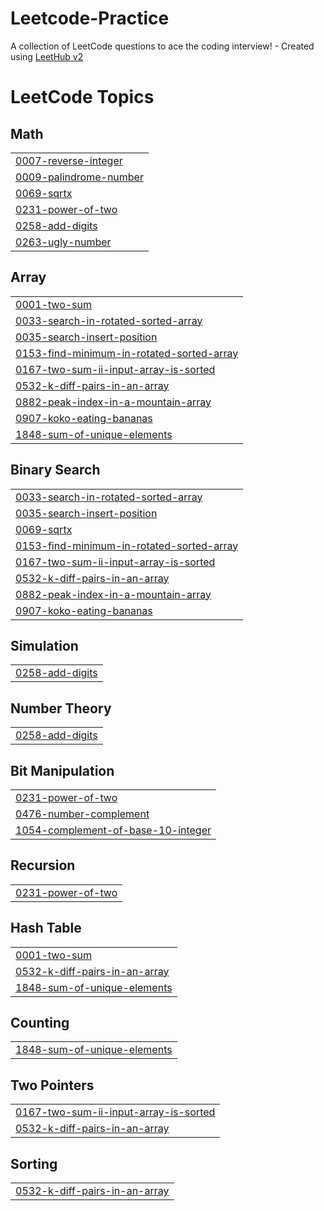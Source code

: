 # Leetcode-Practice
A collection of LeetCode questions to ace the coding interview! - Created using [LeetHub v2](https://github.com/arunbhardwaj/LeetHub-2.0)

<!---LeetCode Topics Start-->
# LeetCode Topics
## Math
|  |
| ------- |
| [0007-reverse-integer](https://github.com/Mohit-Pandey1/Leetcode-Practice/tree/master/0007-reverse-integer) |
| [0009-palindrome-number](https://github.com/Mohit-Pandey1/Leetcode-Practice/tree/master/0009-palindrome-number) |
| [0069-sqrtx](https://github.com/Mohit-Pandey1/Leetcode-Practice/tree/master/0069-sqrtx) |
| [0231-power-of-two](https://github.com/Mohit-Pandey1/Leetcode-Practice/tree/master/0231-power-of-two) |
| [0258-add-digits](https://github.com/Mohit-Pandey1/Leetcode-Practice/tree/master/0258-add-digits) |
| [0263-ugly-number](https://github.com/Mohit-Pandey1/Leetcode-Practice/tree/master/0263-ugly-number) |
## Array
|  |
| ------- |
| [0001-two-sum](https://github.com/Mohit-Pandey1/Leetcode-Practice/tree/master/0001-two-sum) |
| [0033-search-in-rotated-sorted-array](https://github.com/Mohit-Pandey1/Leetcode-Practice/tree/master/0033-search-in-rotated-sorted-array) |
| [0035-search-insert-position](https://github.com/Mohit-Pandey1/Leetcode-Practice/tree/master/0035-search-insert-position) |
| [0153-find-minimum-in-rotated-sorted-array](https://github.com/Mohit-Pandey1/Leetcode-Practice/tree/master/0153-find-minimum-in-rotated-sorted-array) |
| [0167-two-sum-ii-input-array-is-sorted](https://github.com/Mohit-Pandey1/Leetcode-Practice/tree/master/0167-two-sum-ii-input-array-is-sorted) |
| [0532-k-diff-pairs-in-an-array](https://github.com/Mohit-Pandey1/Leetcode-Practice/tree/master/0532-k-diff-pairs-in-an-array) |
| [0882-peak-index-in-a-mountain-array](https://github.com/Mohit-Pandey1/Leetcode-Practice/tree/master/0882-peak-index-in-a-mountain-array) |
| [0907-koko-eating-bananas](https://github.com/Mohit-Pandey1/Leetcode-Practice/tree/master/0907-koko-eating-bananas) |
| [1848-sum-of-unique-elements](https://github.com/Mohit-Pandey1/Leetcode-Practice/tree/master/1848-sum-of-unique-elements) |
## Binary Search
|  |
| ------- |
| [0033-search-in-rotated-sorted-array](https://github.com/Mohit-Pandey1/Leetcode-Practice/tree/master/0033-search-in-rotated-sorted-array) |
| [0035-search-insert-position](https://github.com/Mohit-Pandey1/Leetcode-Practice/tree/master/0035-search-insert-position) |
| [0069-sqrtx](https://github.com/Mohit-Pandey1/Leetcode-Practice/tree/master/0069-sqrtx) |
| [0153-find-minimum-in-rotated-sorted-array](https://github.com/Mohit-Pandey1/Leetcode-Practice/tree/master/0153-find-minimum-in-rotated-sorted-array) |
| [0167-two-sum-ii-input-array-is-sorted](https://github.com/Mohit-Pandey1/Leetcode-Practice/tree/master/0167-two-sum-ii-input-array-is-sorted) |
| [0532-k-diff-pairs-in-an-array](https://github.com/Mohit-Pandey1/Leetcode-Practice/tree/master/0532-k-diff-pairs-in-an-array) |
| [0882-peak-index-in-a-mountain-array](https://github.com/Mohit-Pandey1/Leetcode-Practice/tree/master/0882-peak-index-in-a-mountain-array) |
| [0907-koko-eating-bananas](https://github.com/Mohit-Pandey1/Leetcode-Practice/tree/master/0907-koko-eating-bananas) |
## Simulation
|  |
| ------- |
| [0258-add-digits](https://github.com/Mohit-Pandey1/Leetcode-Practice/tree/master/0258-add-digits) |
## Number Theory
|  |
| ------- |
| [0258-add-digits](https://github.com/Mohit-Pandey1/Leetcode-Practice/tree/master/0258-add-digits) |
## Bit Manipulation
|  |
| ------- |
| [0231-power-of-two](https://github.com/Mohit-Pandey1/Leetcode-Practice/tree/master/0231-power-of-two) |
| [0476-number-complement](https://github.com/Mohit-Pandey1/Leetcode-Practice/tree/master/0476-number-complement) |
| [1054-complement-of-base-10-integer](https://github.com/Mohit-Pandey1/Leetcode-Practice/tree/master/1054-complement-of-base-10-integer) |
## Recursion
|  |
| ------- |
| [0231-power-of-two](https://github.com/Mohit-Pandey1/Leetcode-Practice/tree/master/0231-power-of-two) |
## Hash Table
|  |
| ------- |
| [0001-two-sum](https://github.com/Mohit-Pandey1/Leetcode-Practice/tree/master/0001-two-sum) |
| [0532-k-diff-pairs-in-an-array](https://github.com/Mohit-Pandey1/Leetcode-Practice/tree/master/0532-k-diff-pairs-in-an-array) |
| [1848-sum-of-unique-elements](https://github.com/Mohit-Pandey1/Leetcode-Practice/tree/master/1848-sum-of-unique-elements) |
## Counting
|  |
| ------- |
| [1848-sum-of-unique-elements](https://github.com/Mohit-Pandey1/Leetcode-Practice/tree/master/1848-sum-of-unique-elements) |
## Two Pointers
|  |
| ------- |
| [0167-two-sum-ii-input-array-is-sorted](https://github.com/Mohit-Pandey1/Leetcode-Practice/tree/master/0167-two-sum-ii-input-array-is-sorted) |
| [0532-k-diff-pairs-in-an-array](https://github.com/Mohit-Pandey1/Leetcode-Practice/tree/master/0532-k-diff-pairs-in-an-array) |
## Sorting
|  |
| ------- |
| [0532-k-diff-pairs-in-an-array](https://github.com/Mohit-Pandey1/Leetcode-Practice/tree/master/0532-k-diff-pairs-in-an-array) |
<!---LeetCode Topics End-->